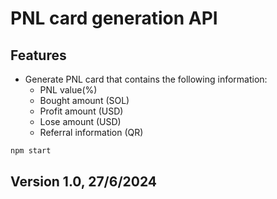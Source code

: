 # PNL card generation API
## Features

- Generate PNL card that contains the following information:
    - PNL value(%)
    - Bought amount (SOL)
    - Profit amount (USD)
    - Lose amount (USD)
    - Referral information (QR)



```sh
npm start
```
## Version 1.0,   27/6/2024